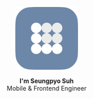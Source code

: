 <p align="center">
    <img alt="sspzoa" src="public/images/sspzoa_logo.png" width="144">
    <p align="center">
        <strong>I'm Seungpyo Suh</strong>
        <br />
        <span>Mobile & Frontend Engineer</span>
    </p>
</p>
